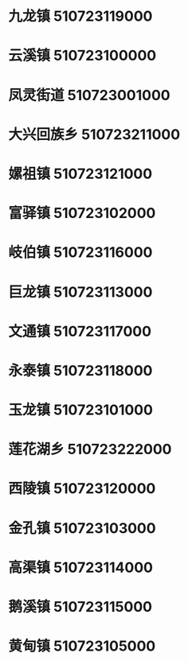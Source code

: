 # 九龙镇 510723119000
# 云溪镇 510723100000
# 凤灵街道 510723001000
# 大兴回族乡 510723211000
# 嫘祖镇 510723121000
# 富驿镇 510723102000
# 岐伯镇 510723116000
# 巨龙镇 510723113000
# 文通镇 510723117000
# 永泰镇 510723118000
# 玉龙镇 510723101000
# 莲花湖乡 510723222000
# 西陵镇 510723120000
# 金孔镇 510723103000
# 高渠镇 510723114000
# 鹅溪镇 510723115000
# 黄甸镇 510723105000
